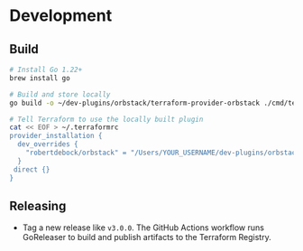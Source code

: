 # Development

## Build

   ```bash
   # Install Go 1.22+
   brew install go

   # Build and store locally
   go build -o ~/dev-plugins/orbstack/terraform-provider-orbstack ./cmd/terraform-provider-orbstack
   
   # Tell Terraform to use the locally built plugin
   cat << EOF > ~/.terraformrc
   provider_installation {
     dev_overrides {
       "robertdebock/orbstack" = "/Users/YOUR_USERNAME/dev-plugins/orbstack"
     }
    direct {}
  }
   ```

## Releasing

- Tag a new release like `v3.0.0`. The GitHub Actions workflow runs GoReleaser to build and publish artifacts to the Terraform Registry.
